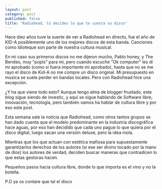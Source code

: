 ```yaml
---
layout: post
category: post
published: false
title: "Radiohead, tú decides lo que te cuesta su disco"
---
```


Hace diez años tuve la suerte de ver a Radiohead en directo, fue el año de KID-A posiblemente uno de los mejores discos de esta banda. Canciones como Idioteque son parte de nuestra cultura musical.

En mi caso sus primeros discos no me dijeron mucho, Pablo honey, y The Bendes, muy "popis" para mi, pero cuando escuche "Ok computer" les dí mi aprobado (como si fuera importante mi aprobado), hasta que no se me rayo el disco de Kid-A no me compre un disco original. Mi presupuesto en musica se suele perder en bandas locales. Pero con Radiohead hice una excepción. 


¿Y ha que viene todo esto? Aunque tengo alma de blogger frustado, este blog sigue siendo de investic, y aquí se sigue hablando de Software libre, innovación, tecnología, pero también vamos ha hablar de cultura libre y por eso este post.

Esta semana sale la noticia que Radiohead, como otros tantos grupos se han dado cuenta que el modelo predominante  en la industria discográfica hace aguas, por eso han decidido que cada uno pague lo que quiera por el disco digital, luego sacan una versión deluxe, pero la idea mola. 

Mientras que los que actuan con estética mafiosa para supuestamente garantizarlos derechos de los autores (si ese ser divino tocado por la mano de dios) los autores de verdad, deciden buscar maneras que contradicen lo que estas gestoras hacen.

Pequeños pasos hacia cultura libre, donde lo que importa es el vino y no la botella.

P.D ya os contare que tal el disco
